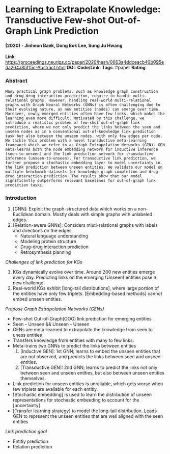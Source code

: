 # Learning to Extrapolate Knowledge: Transductive Few-shot Out-of-Graph Link Prediction
#### (2020) - Jinheon Baek, Dong Bok Lee, Sung Ju Hwang
**Link**: https://proceedings.neurips.cc/paper/2020/hash/0663a4ddceacb40b095eda264a85f15c-Abstract.html
**DOI**: 
**Code/Link**:
**Tags**: #paper
**Rating**:

### Abstract

```
Many practical graph problems, such as knowledge graph construction and drug-drug interaction prediction, require to handle multi-relational graphs. However, handling real-world multi-relational graphs with Graph Neural Networks (GNNs) is often challenging due to their evolving nature, as new entities (nodes) can emerge over time. Moreover, newly emerged entities often have few links, which makes the learning even more difficult. Motivated by this challenge, we introduce a realistic problem of few-shot out-of-graph link prediction, where we not only predict the links between the seen and unseen nodes as in a conventional out-of-knowledge link prediction task but also between the unseen nodes, with only few edges per node. We tackle this problem with a novel transductive meta-learning framework which we refer to as Graph Extrapolation Networks (GEN). GEN meta-learns both the node embedding network for inductive inference (seen-to-unseen) and the link prediction network for transductive inference (unseen-to-unseen). For transductive link prediction, we further propose a stochastic embedding layer to model uncertainty in the link prediction between unseen entities. We validate our model on multiple benchmark datasets for knowledge graph completion and drug-drug interaction prediction. The results show that our model significantly outperforms relevant baselines for out-of-graph link prediction tasks.
```

### Introduction

1. [GNN]: Exploit the graph-structured data which works on a non-Euclidean domain. Mostly deals with simple graphs with unlabeled edges.
2. [Relation-aware GNNs]: Considers mluti-relational graphs with labels and directions on the edges.
	- Natural language understanding
	- Modeling protein structure
	- Drug-drug interaction prediction
	- Retrosynthesis planning

*Challenges of link prediction for KGs*
1. KGs dynamically evolve over time. Around 200 new entities emerge every day. Predicting links on the emerging (Unseen) entities pose a new challenge.
2. Real-world KGs exhibit [long-tail distributions], where large portion of the entities have only few triplets. [Embedding-based methods] cannot embed unseen entities.

*Propose Graph Extrapolation Networks (GENs)*
- Few-shot Out-of-Graph(OOG) link prediction for emerging entities
- Seen - Unseen && Unseen - Unseen
- GENs are meta-learned to extrapolate the knowledge from seen to uness entities
- Transfers knowledge from entities with many to few links. 
- Meta-trains two GNNs to predict the links between entities
	1. [Inductive GEN]: 1st GNN; learns to embed the unseen entities that are not observed, and predicts the links between seen and unseen entities.
	2. [Transductive GEN]: 2nd GNN; learns to predict the links not only between seen and unseen entities, but also between unseen entities themselves.
- Link prediction for unseen entities is unreliable, which gets worse when few triplets are available for each entitiy. 
- [Stochastic embedding] is used to learn the distribution of unseen representations for stochastic embeeding to account for the [uncertainty]
- [Transfer learning strategy] to model the long-tail distribution. Leads GEN to represent the unseen entities that are well aligned with the seen entities

*Link prediction goal*
- Entitiy prediction
- Relation prediction